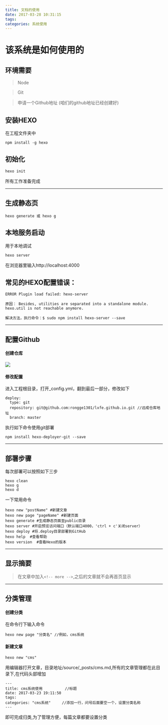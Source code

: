 ```yaml
---
title: 文档的使用
date: 2017-03-28 10:31:15
tags:
categories: 系统使用
---
```


# 该系统是如何使用的

<!-- more -->

## 环境需要

> Node

> Git

> 申请一个Github地址 (咱们的github地址已经创建好)

## 安装HEXO
在工程文件夹中
```
npm install -g hexo
```

## 初始化

```
hexo init
```

所有工作准备完成

***

## 生成静态页

```
hexo generate 或 hexo g
```

## 本地服务启动
用于本地调试
```
hexo server
```
在浏览器里输入http://localhost:4000

## 常见的HEXO配置错误：

```
ERROR Plugin load failed: hexo-server

原因： Besides, utilities are separated into a standalone module. hexo.util is not reachable anymore.

解决方法，执行命令：$ sudo npm install hexo-server --save
```

***

## 配置Github

#### 创建仓库
![](/images/system/step_1.png)

#### 修改配置

进入工程根目录，打开_config.yml，翻到最后一部分，修改如下
```
deploy:
  type: git
  repository: git@github.com:rongge1301/lxfe.github.io.git //远成仓库地址
  branch: master
```
执行如下命令使用git部署
```
npm install hexo-deployer-git --save
```

***

## 部署步骤
每次部署可以按照如下三步
```
hexo clean
hexo g
hexo d
```
一下常用命令
```
hexo new "postName" #新建文章
hexo new page "pageName" #新建页面
hexo generate #生成静态页面至public目录
hexo server #开启预览访问端口（默认端口4000，'ctrl + c'关闭server）
hexo deploy #将.deploy目录部署到GitHub
hexo help  #查看帮助
hexo version  #查看Hexo的版本
```

***

## 显示摘要

> 在文章中加入`<!-- more -->`,之后的文章就不会再首页显示

***

## 分类管理
#### 创建分类
在命令行下输入命令
```
hexo new page "分类名" //例如，cms系统
```

#### 新建文章

```
hexo new "cms"
```

用编辑器打开文章，目录地址/source/_posts/cms.md,所有的文章管理都在此目录下,在代码头部增加

```
---
title: cms系统使用          //标题
date: 2017-03-23 19:11:50
tags:
categories: "cms系统"     //添加一行，问号后面要空一个，设置分类名称
---
```

即可完成归类,为了管理方便，每篇文章都要设置分类

